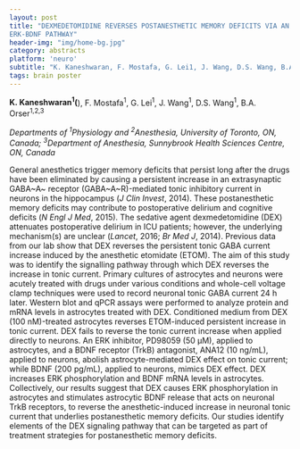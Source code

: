 ```yaml
---
layout: post
title: "DEXMEDETOMIDINE REVERSES POSTANESTHETIC MEMORY DEFICITS VIA AN
ERK-BDNF PATHWAY"
header-img: "img/home-bg.jpg"
category: abstracts
platform: 'neuro'
subtitle: "K. Kaneshwaran, F. Mostafa, G. Lei1, J. Wang, D.S. Wang, B.A. Orser"
tags: brain poster
---
```

**K. Kaneshwaran<sup>1</sup>(**), F. Mostafa<sup>1</sup>, G. Lei<sup>1</sup>, J. Wang<sup>1</sup>, D.S.
Wang<sup>1</sup>, B.A. Orser<sup>1,2,3</sup>

_Departments of <sup>1</sup>Physiology and <sup>2</sup>Anesthesia, University of Toronto,
ON, Canada; <sup>3</sup>Department of Anesthesia, Sunnybrook Health Sciences
Centre, ON, Canada_

General anesthetics trigger memory deficits that persist long after the
drugs have been eliminated by causing a persistent increase in an
extrasynaptic GABA~A~ receptor (GABA~A~R)-mediated tonic inhibitory
current in neurons in the hippocampus (_J Clin Invest_, 2014). These
postanesthetic memory deficits may contribute to postoperative delirium
and cognitive deficits (_N Engl J Med_, 2015). The sedative agent
dexmedetomidine (DEX) attenuates postoperative delirium in ICU patients;
however, the underlying mechanism(s) are unclear (_Lancet_, 2016; _Br
Med J_, 2014). Previous data from our lab show that DEX reverses the
persistent tonic GABA current increase induced by the anesthetic
etomidate (ETOM). The aim of this study was to identify the signalling
pathway through which DEX reverses the increase in tonic current.
Primary cultures of astrocytes and neurons were acutely treated with
drugs under various conditions and whole-cell voltage clamp techniques
were used to record neuronal tonic GABA current 24 h later. Western blot
and qPCR assays were performed to analyze protein and mRNA levels in
astrocytes treated with DEX. Conditioned medium from DEX (100
nM)-treated astrocytes reverses ETOM-induced persistent increase in
tonic current. DEX fails to reverse the tonic current increase when
applied directly to neurons. An ERK inhibitor, PD98059 (50 μM), applied
to astrocytes, and a BDNF receptor (TrkB) antagonist, ANA12 (10 ng/mL),
applied to neurons, abolish astrocyte-mediated DEX effect on tonic
current; while BDNF (200 pg/mL), applied to neurons, mimics DEX effect.
DEX increases ERK phosphorylation and BDNF mRNA levels in astrocytes.
Collectively, our results suggest that DEX causes ERK phosphorylation in
astrocytes and stimulates astrocytic BDNF release that acts on neuronal
TrkB receptors, to reverse the anesthetic-induced increase in neuronal
tonic current that underlies postanesthetic memory deficits. Our studies
identify elements of the DEX signaling pathway that can be targeted as
part of treatment strategies for postanesthetic memory deficits.
